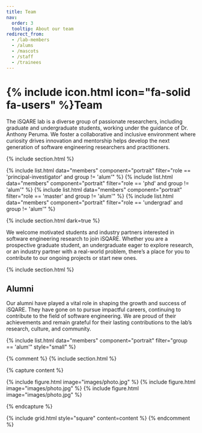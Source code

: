 ```yaml
---
title: Team
nav:
  order: 3
  tooltip: About our team
redirect_from:
  - /lab-members
  - /alums
  - /mascots
  - /staff
  - /trainees
---
```


# {% include icon.html icon="fa-solid fa-users" %}Team

The iSQARE lab is a diverse group of passionate researchers, including graduate and undergraduate students, working under the guidance of Dr. Anthony Peruma. We foster a collaborative and inclusive environment where curiosity drives innovation and mentorship helps develop the next generation of software engineering researchers and practitioners.

{% include section.html %}

{% include list.html data="members" component="portrait" filter="role == 'principal-investigator' and group != 'alum'" %}
{% include list.html data="members" component="portrait" filter="role == 'phd' and group != 'alum'" %}
{% include list.html data="members" component="portrait" filter="role == 'master' and group != 'alum'" %}
{% include list.html data="members" component="portrait" filter="role == 'undergrad' and group != 'alum'" %}

{% include section.html dark=true %}

We welcome motivated students and industry partners interested in software engineering research to join iSQARE. Whether you are a prospective graduate student, an undergraduate eager to explore research, or an industry partner with a real-world problem, there’s a place for you to contribute to our ongoing projects or start new ones.


{% include section.html %}

## Alumni

Our alumni have played a vital role in shaping the growth and success of iSQARE. They have gone on to pursue impactful careers, continuing to contribute to the field of software engineering. We are proud of their achievements and remain grateful for their lasting contributions to the lab’s research, culture, and community.

{% include list.html data="members" component="portrait" filter="group == 'alum'" style="small" %}

{% comment %}
{% include section.html %}

{% capture content %}

{% include figure.html image="images/photo.jpg" %}
{% include figure.html image="images/photo.jpg" %}
{% include figure.html image="images/photo.jpg" %}

{% endcapture %}

{% include grid.html style="square" content=content %}
{% endcomment %}

